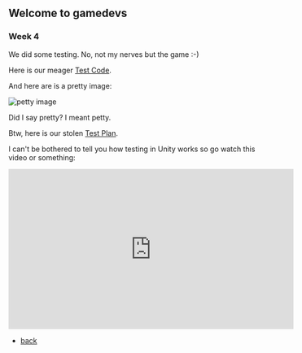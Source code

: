 ## Welcome to gamedevs

### Week 4

We did some testing. No, not my nerves but the game :-)

Here is our meager [Test Code](https://github.com/albgei/gamedevs/tree/main/Assets/Tests).

And here are is a pretty image:

![petty image](https://albgei.github.io/gamedevs/Pictures/First%20Test.png)

Did I say pretty? I meant petty.

Btw, here is our stolen [Test Plan](https://albgei.github.io/gamedevs/testplan).

I can't be bothered to tell you how testing in Unity works so go watch this video or something:

<iframe width="560" height="315" src="https://www.youtube.com/embed/PDYB32qAsLU" title="YouTube video player" frameborder="0" allow="accelerometer; autoplay; clipboard-write; encrypted-media; gyroscope; picture-in-picture" allowfullscreen></iframe>

- [back](https://albgei.github.io/gamedevs/index)

<script src="https://utteranc.es/client.js"
        repo="albgei/gamedevs"
        issue-term="pathname"
        label="commentary_"
        theme="github-dark"
        crossorigin="anonymous"
        async>
